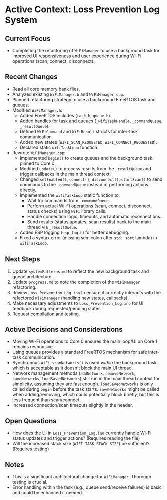 # Active Context: Loss Prevention Log System

## Current Focus
- Completing the refactoring of `WiFiManager` to use a background task for improved UI responsiveness and user experience during Wi-Fi operations (scan, connect, disconnect).

## Recent Changes
- Read all core memory bank files.
- Analyzed existing `WiFiManager.h` and `WiFiManager.cpp`.
- Planned refactoring strategy to use a background FreeRTOS task and queues.
- Modified `WiFiManager.h`:
    - Added FreeRTOS includes (`task.h`, `queue.h`).
    - Added handles for task and queues (`_wifiTaskHandle`, `_commandQueue`, `_resultQueue`).
    - Defined `WiFiCommand` and `WiFiResult` structs for inter-task communication.
    - Added new states (`WIFI_SCAN_REQUESTED`, `WIFI_CONNECT_REQUESTED`).
    - Declared static `wifiTaskLoop` function.
- Rewrote `WiFiManager.cpp`:
    - Implemented `begin()` to create queues and the background task pinned to Core 0.
    - Modified `update()` to process results from the `_resultQueue` and trigger callbacks in the main thread context.
    - Changed `setEnabled()`, `connect()`, `disconnect()`, `startScan()` to send commands to the `_commandQueue` instead of performing actions directly.
    - Implemented the `wifiTaskLoop` static function to:
        - Wait for commands from `_commandQueue`.
        - Perform actual Wi-Fi operations (scan, connect, disconnect, status checks) using `WiFi` library calls.
        - Handle connection logic, timeouts, and automatic reconnections.
        - Send results (status updates, scan results) back to the main thread via `_resultQueue`.
    - Added ESP logging (`esp_log.h`) for better debugging.
    - Fixed a syntax error (missing semicolon after `std::sort` lambda) in `wifiTaskLoop`.

## Next Steps
1. Update `systemPatterns.md` to reflect the new background task and queue architecture.
2. Update `progress.md` to note the completion of the `WiFiManager` refactoring.
3. Review `Loss_Prevention_Log.ino` to ensure it correctly interacts with the refactored `WiFiManager` (handling new states, callbacks).
4. Make necessary adjustments to `Loss_Prevention_Log.ino` for UI feedback during requested/pending states.
5. Request compilation and testing.

## Active Decisions and Considerations
- Moving Wi-Fi operations to Core 0 ensures the main loop/UI on Core 1 remains responsive.
- Using queues provides a standard FreeRTOS mechanism for safe inter-task communication.
- Synchronous `WiFi.scanNetworks()` is used *within* the background task, which is acceptable as it doesn't block the main UI thread.
- Network management methods (`addNetwork`, `removeNetwork`, `saveNetworks`, `loadSavedNetworks`) still run in the main thread context for simplicity, assuming they are fast enough. `loadSavedNetworks` is only called during `begin` before the task starts. `saveNetworks` might be called when adding/removing, which could potentially block briefly, but this is less frequent than scan/connect.
- Increased connection/scan timeouts slightly in the header.

## Open Questions
- How does the UI in `Loss_Prevention_Log.ino` currently handle Wi-Fi status updates and trigger actions? (Requires reading the file)
- Will the increased stack size (`WIFI_TASK_STACK_SIZE`) be sufficient? (Requires testing)

## Notes
- This is a significant architectural change for `WiFiManager`. Thorough testing is crucial.
- Error handling within the task (e.g., queue send/receive failures) is basic and could be enhanced if needed.

